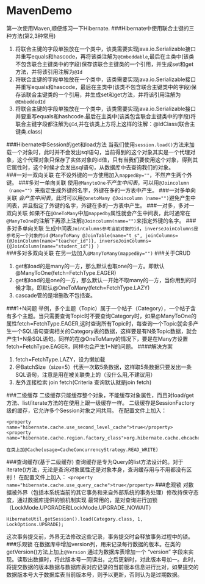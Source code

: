 # MavenDemo
第一次使用Maven,顺便练习一下Hibernate.
###Hibernate中使用联合主键的三种方法(第2,3种常用)
1. 将联合主键的字段单独放在一个类中，该类需要实现java.io.Serializable接口并重写equals和hascode，再将该类注解为```@Embeddable```,最后在主类中(该类不包含联合主键类中的字段)保存该联合主键类的一个引用，并生成set和get方法，并将该引用注解为```@Id```
2. 将联合主键的字段单独放在一个类中，该类需要实现java.io.Serializable接口并重写equals和hascode，最后在主类中(该类不包含联合主键类中的字段)保存该联合主键类的一个引用，并生成set和get方法，并将该引用注解为```@EmbeddedId```  
3. 将联合主键的字段单独放在一个类中，该类需要实现java.io.Serializable接口并要重写equals和hashcode.最后在主类中(该类包含联合主键类中的字段)将联合主键字段都注解为```@Id```,并在该类上方将上这样的注解：@IdClass(联合主键类.class)

###Hibernate中Session的get和load方法
当我们使用```session.load()```方法来加载一个对象时，此时并不会发出sql语句，当前得到的这个对象其实是一个代理对象，这个代理对象只保存了实体对象的id值，只有当我们要使用这个对象，得到其它属性时，这个时候才会发出sql语句，从数据库中去查询我们的对象。    
###一对一双向关联
在不设外键的一方使用加入```mappedBy=""```，不然产生两个外键。
###多对一单向关联
使用```@ManytoOne```*不产生中间表*，可以用```@Joincolumn（name=""）```来指定生成外键的名字，外键在多的一方表中产生。
###一对多单向关联
*会产生中间表*，此时可以用```@onetoMany @Joincolumn（name="")```避免产生中间表，并且指定了外键的名字，外键在多的一方表中产生。
###一对多，多对一双向关联
如果不在```@OneToMany```中加```mappedby```属性就会产生中间表，此时通常在```@ManyToOne```的注解下再添上注解```@Joincolumn(name="")```来指定外键的名字。
###多对多单向关联
生成中间表```JoinColumns参考当前对象的id```，```inverseJoinColumns是参考另一个对象的id```
	```@ManyToMany
	@JoinTable(name="t_s",
				joinColumns={@JoinColumn(name="teacher_id")},
				inverseJoinColumns={@JoinColumn(name="student_id")}
	)
	```  
###多对多双向关联
在另一边加入``@ManyToMany(mappedBy="")``
###关于CRUD
1. get和load的是many的一方，那么默认也取one的一方。即默认@ManyToOne(fetch=FetchType.EAGER)
2. get和load的是one的一方，那么默认一开始不取many的一方，当你用到的时候才取。即默认@OneToMany(fetch=FetchType.LAZY)
3. cascade管的是增删改不包括查。

###1+N问题
举例，多个主题（Topic）属于一个帖子（Category），一个帖子含有多个主题。当只需要查询Topic时不要查询Category时，如果@ManyToOne的属性fetch=FetchType.EAGER,这时查询所有Topic时，每查询一个Topic就会多产生一个SQL语句查询相关的Category表的数据，这样要是有N条Topic数据，就会产生1+N条SQL语句。同样的在@OneToMany的情况下，要是在Many方设置fetch=FetchType.EAGER，同样也会产生1+N的问题。
####解决方案
1. fetch=FetchType.LAZY，设为懒加载
2. @BatchSize（size=5）代表一次取5条数据，这样取5条数据只要发出一条SQL语句，注意是用在被关联类上的（没什么用,不建议用）
3. 左外连接检索 join fetch(Criteria 查询默认就是join fetch)

###二级缓存
 二级缓存只能缓存整个对象，不能缓存对象属性，而且对load/get方法、list/iterate方法的在使用上跟一级缓存一样。
二级缓存是SessionFactory级的缓存，它允许多个Session对象之间共用。
在配置文件上加入：
```
<property name="hibernate.cache.use_second_level_cache">true</property>
<property name="hibernate.cache.region.factory_class">org.hibernate.cache.ehcache.EhCacheRegionFactory</property>
```
```
在类上加@Cache(usage=CacheConcurrencyStrategy.READ_WRITE)
```
###查询缓存(基于二级缓存)
查询缓存是专为Query的list方法设计的。对于iterate()方法，无论是查询对象属性还是对象本身，查询缓存用与不用都没有区别！
在配置文件上加入：
```<property name="hibernate.cache.use_query_cache">true</property>```
###悲观锁
对数据被外界（包括本系统当前的其它事务和来自外部系统的事务处理）修改持保守态度，通过数据库提供的锁机制实现
最常用的，是对查询进行加锁（LockMode.UPGRADE和LockMode.UPGRADE_NOWAIT）
```
HibernateUtil.getSession().load(Category.class, 1, LockOptions.UPGRADE);
```
这次事务提交前，外界无法修改这些记录，事务提交时会释放事务过程中的锁。
###乐观锁
在数据库中增加version列，用来记录每行数据的版本。在类的getVersion()方法上加上```@Version```
通过为数据库表增加一个 “version” 字段来实现。读取出数据时，将此版本号一同读出，之后更新时，对此版本号加一。此时，将提交数据的版本数据与数据库表对应记录的当前版本信息进行比对，如果提交的数据版本号大于数据库表当前版本号，则予以更新，否则认为是过期数据。

